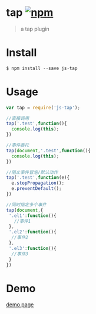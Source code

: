 # tap [![npm](https://img.shields.io/npm/v/js-tap.svg)](https://www.npmjs.com/package/js-tap)
> a tap plugin
# Install
```js
$ npm install --save js-tap
```
# Usage
```js
var tap = require('js-tap');

//直接调用
tap('.test',function(){
  console.log(this);
})

//事件委托
tap(document,'.test',function(){
  console.log(this);
})

//阻止事件冒泡/默认动作
tap('.test',function(e){
  e.stopPropagation();
  e.preventDefault();
})

//同时指定多个事件
tap(document,{
 '.el1':function(){
   //事件1
 },
 '.el2':function(){
  //事件2
 },
 '.el3':function(){
  //事件3
 }
})

```
# Demo
[demo page](https://weijhfly.github.io/tap-demo.html "demo")
